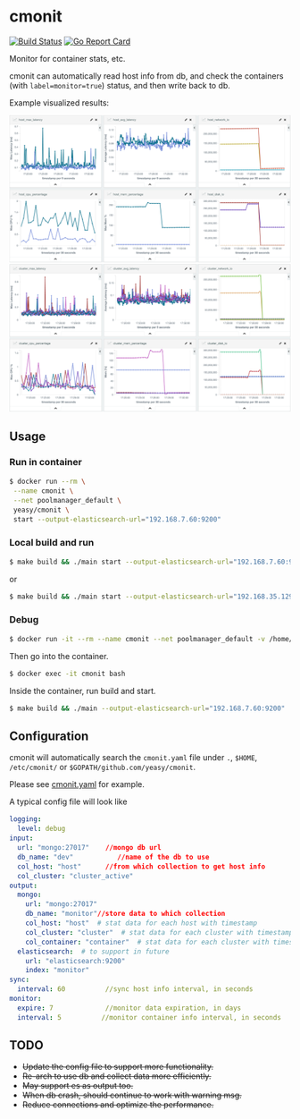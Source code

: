 cmonit
===

[![Build Status](https://travis-ci.org/yeasy/cmonit.svg?branch=master)](https://travis-ci.org/yeasy/cmonit)
[![Go Report Card](https://goreportcard.com/badge/github.com/yeasy/cmonit)](https://goreportcard.com/report/github.com/yeasy/cmonit)

Monitor for container stats, etc.

cmonit can automatically read host info from db, and check the containers (with `label=monitor=true`) status, and then write back to db.

Example visualized results:

![](_img/host.png)
![](_img/cluster.png)

## Usage

### Run in container
```sh
$ docker run --rm \
 --name cmonit \
 --net poolmanager_default \
 yeasy/cmonit \
 start --output-elasticsearch-url="192.168.7.60:9200"
```

### Local build and run

```sh
$ make build && ./main start --output-elasticsearch-url="192.168.7.60:9200"
```

or

```sh
$ make build && ./main start --output-elasticsearch-url="192.168.35.129:9200"
```

### Debug
```sh
$ docker run -it --rm --name cmonit --net poolmanager_default -v /home/baohua/cmonit:/cmonit --entrypoint=ping yeasy/cmonit localhost
```

Then go into the container.

```sh
$ docker exec -it cmonit bash
```

Inside the container, run build and start.

```sh
$ make build && ./main --output-elasticsearch-url="192.168.7.60:9200"
```

## Configuration
cmonit will automatically search the `cmonit.yaml` file under `.`, `$HOME`, `/etc/cmonit/` or `$GOPATH/github.com/yeasy/cmonit`.

Please see [cmonit.yaml](cmonit.yaml) for example.

A typical config file will look like
```yaml
logging:
  level: debug
input:
  url: "mongo:27017"    //mongo db url
  db_name: "dev"           //name of the db to use
  col_host: "host"      //from which collection to get host info
  col_cluster: "cluster_active"
output:
  mongo:
    url: "mongo:27017"
    db_name: "monitor"//store data to which collection
    col_host: "host"  # stat data for each host with timestamp
    col_cluster: "cluster"  # stat data for each cluster with timestamp
    col_container: "container"  # stat data for each cluster with timestamp
  elasticsearch:  # to support in future
    url: "elasticsearch:9200"
    index: "monitor"
sync:
  interval: 60          //sync host info interval, in seconds
monitor:
  expire: 7             //monitor data expiration, in days
  interval: 5          //monitor container info interval, in seconds
```


## TODO
* ~~Update the config file to support more functionality.~~
* ~~Re-arch to use db and collect data more efficiently.~~
* ~~May support es as output too.~~
* ~~When db crash, should continue to work with warning msg.~~
* ~~Reduce connections and optimize the performance.~~
